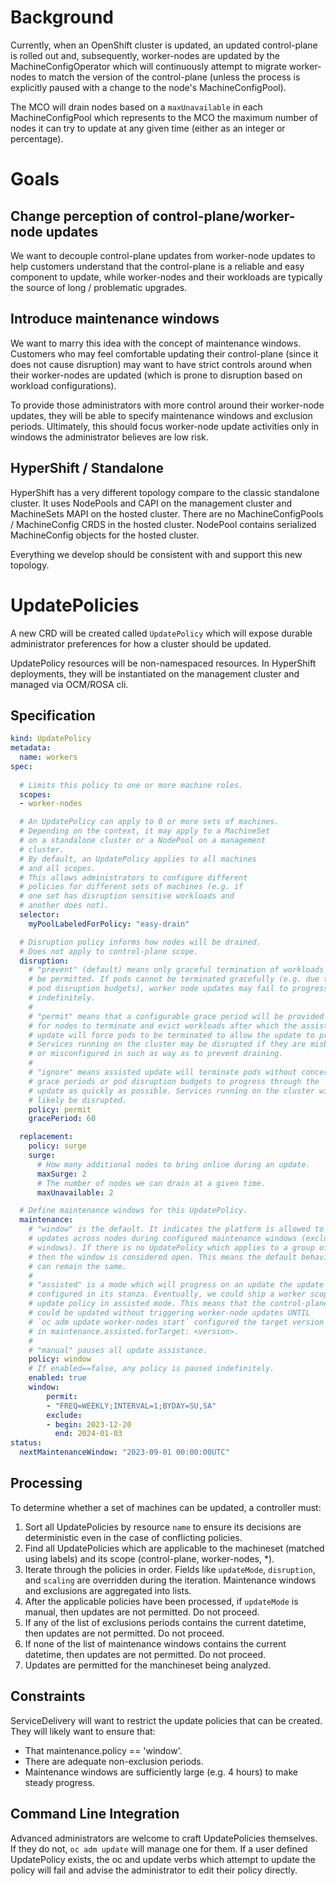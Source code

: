 # Background
Currently, when an OpenShift cluster is updated, an updated control-plane is rolled
out and, subsequently, worker-nodes are updated by the MachineConfigOperator
which will continuously attempt to migrate worker-nodes to match the version of the
control-plane (unless the process is explicitly paused with a change to the 
node's MachineConfigPool).

The MCO will drain nodes based on a `maxUnavailable` in each MachineConfigPool which represents to the MCO
the maximum number of nodes it can try to update at any given time (either as an
integer or percentage).

# Goals
## Change perception of control-plane/worker-node updates
We want to decouple control-plane updates from worker-node updates to help customers
understand that the control-plane is a reliable and easy component to update, while 
worker-nodes and their workloads are typically the source
of long / problematic upgrades.

## Introduce maintenance windows
We want to marry this idea with the concept of maintenance windows. Customers who may
feel comfortable updating their control-plane (since it does not cause disruption)
may want to have strict controls around when their worker-nodes are updated (which is
prone to disruption based on workload configurations).

To provide those administrators with more control around their worker-node updates,
they will be able to specify maintenance windows and exclusion periods. Ultimately,
this should focus worker-node update activities only in windows the administrator
believes are low risk.

## HyperShift / Standalone
HyperShift has a very different topology compare to the classic standalone 
cluster. It uses NodePools and CAPI on the management cluster and 
MachineSets MAPI on the hosted cluster. There are no MachineConfigPools /
MachineConfig CRDS in the hosted cluster. NodePool contains serialized
MachineConfig objects for the hosted cluster.

Everything we develop should be consistent with and support this new topology.

# UpdatePolicies

A new CRD will be created called `UpdatePolicy` which will expose durable administrator
preferences for how a cluster should be updated. 

UpdatePolicy resources will be non-namespaced resources. In HyperShift deployments,
they will be instantiated on the management cluster and managed via OCM/ROSA cli. 

## Specification

```yaml
kind: UpdatePolicy
metadata:
  name: workers
spec:
  
  # Limits this policy to one or more machine roles.
  scopes: 
  - worker-nodes

  # An UpdatePolicy can apply to 0 or more sets of machines.
  # Depending on the context, it may apply to a MachineSet
  # on a standalone cluster or a NodePool on a management
  # cluster. 
  # By default, an UpdatePolicy applies to all machines
  # and all scopes.
  # This allows administrators to configure different
  # policies for different sets of machines (e.g. if
  # one set has disruption sensitive workloads and
  # another does not).
  selector:
    myPoolLabeledForPolicy: "easy-drain"

  # Disruption policy informs how nodes will be drained.
  # Does not apply to control-plane scope.
  disruption: 
    # "prevent" (default) means only graceful termination of workloads will 
    # be permitted. If pods cannot be terminated gracefully (e.g. due to 
    # pod disruption budgets), worker node updates may fail to progress 
    # indefinitely.
    # 
    # "permit" means that a configurable grace period will be provided 
    # for nodes to terminate and evict workloads after which the assisted 
    # update will force pods to be terminated to allow the update to progress. 
    # Services running on the cluster may be disrupted if they are misbehaving 
    # or misconfigured in such as way as to prevent draining.
    # 
    # "ignore" means assisted update will terminate pods without concern for 
    # grace periods or pod disruption budgets to progress through the 
    # update as quickly as possible. Services running on the cluster will 
    # likely be disrupted.
    policy: permit
    gracePeriod: 60

  replacement:
    policy: surge
    surge:
      # How many additional nodes to bring online during an update.
      maxSurge: 2
      # The number of nodes we can drain at a given time.
      maxUnavailable: 2

  # Define maintenance windows for this UpdatePolicy. 
  maintenance:
    # "window" is the default. It indicates the platform is allowed to roll out
    # updates across nodes during configured maintenance windows (exclusions override
    # windows). If there is no UpdatePolicy which applies to a group of machines,
    # then the window is considered open. This means the default behavior of OCP 
    # can remain the same. 
    #
    # "assisted" is a mode which will progress on an update the update is 
    # configured in its stanza. Eventually, we could ship a worker scoped
    # update policy in assisted mode. This means that the control-plane
    # could be updated without triggering worker-node updates UNTIL
    # `oc adm update worker-nodes start` configured the target version
    # in maintenance.assisted.forTarget: <version>.
    # 
    # "manual" pauses all update assistance. 
    policy: window
    # If enabled==false, any policy is paused indefinitely.
    enabled: true
    window:
        permit:
        - "FREQ=WEEKLY;INTERVAL=1;BYDAY=SU,SA"
        exclude:
        - begin: 2023-12-20
          end: 2024-01-03 
status:
  nextMaintenanceWindow: "2023-09-01 00:00:00UTC"
```

## Processing

To determine whether a set of machines can be updated, a controller must:
1. Sort all UpdatePolicies by resource `name` to ensure its decisions are deterministic even in the case of conflicting policies.
2. Find all UpdatePolicies which are applicable to the machineset (matched using labels) and its scope (control-plane, worker-nodes, *).
3. Iterate through the policies in order. Fields like `updateMode`, `disruption`, and `scaling` are overridden during the iteration. Maintenance windows and exclusions are aggregated into lists. 
4. After the applicable policies have been processed, if `updateMode` is manual, then updates are not permitted. Do not proceed.
5. If any of the list of exclusions periods contains the current datetime, then updates are not permitted. Do not proceed.
6. If none of the list of maintenance windows contains the current datetime, then updates are not permitted. Do not proceed.
7. Updates are permitted for the manchineset being analyzed.

## Constraints
ServiceDelivery will want to restrict the update policies that can be created. They will likely want to ensure that:
- That maintenance.policy == 'window'.
- There are adequate non-exclusion periods.
- Maintenance windows are sufficiently large (e.g. 4 hours) to make steady progress.

## Command Line Integration
Advanced administrators are welcome to craft UpdatePolicies themselves. If they do not, `oc adm update` will manage
one for them. If a user defined UpdatePolicy exists, the oc and update verbs which attempt to update the policy
will fail and advise the administrator to edit their policy directly.